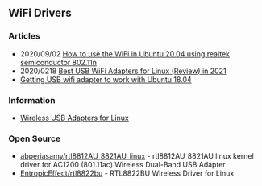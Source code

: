 ## WiFi Drivers


### Articles
- 2020/09/02 [How to use the WiFi in Ubuntu 20.04 using realtek semiconductor 802.11n](https://dev.to/darkdebo/how-to-use-the-wifi-in-ubuntu-20-04-using-realtek-semiconductor-802-11n-53c0)
- 2020/0218 [Best USB WiFi Adapters for Linux (Review) in 2021](https://www.addictivetips.com/ubuntu-linux-tips/usb-wifi-adapter-linux/)
- [Getting USB wifi adapter to work with Ubuntu 18.04](https://askubuntu.com/questions/1273361/getting-usb-wifi-adapter-to-work-with-ubuntu-18-04)


### Information
- [Wireless USB Adapters for Linux](https://learnubuntumate.weebly.com/wireless-usb-adapters.html)


### Open Source
- [abperiasamy/rtl8812AU_8821AU_linux](https://github.com/abperiasamy/rtl8812AU_8821AU_linux) - rtl8812AU_8821AU linux kernel driver for AC1200 (801.11ac) Wireless Dual-Band USB Adapter
- [EntropicEffect/rtl8822bu](https://github.com/EntropicEffect/rtl8822bu) - RTL8822BU Wireless Driver for Linux

